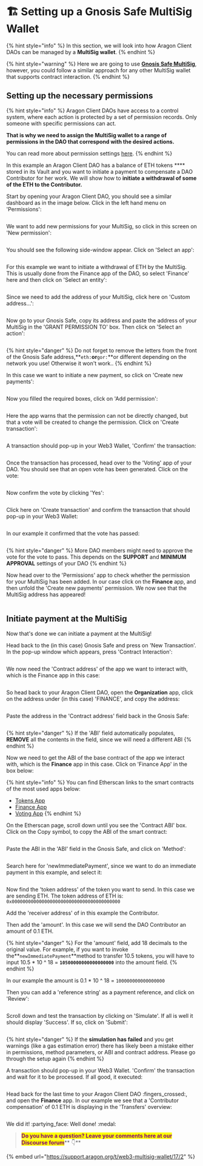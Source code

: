 # 🏗 Setting up a Gnosis Safe MultiSig Wallet

{% hint style="info" %}
In this section, we will look into how Aragon Client DAOs can be managed by a **MultiSig wallet**.
{% endhint %}

{% hint style="warning" %}
Here we are going to use [**Gnosis Safe MultiSig**](https://gnosis-safe.io), however, you could follow a similar approach for any other MultiSig wallet that supports contract interaction.
{% endhint %}

###

## Setting up the necessary permissions

{% hint style="info" %}
Aragon Client DAOs have access to a control system, where each action is protected by a set of permission records. Only someone with specific permissions can act.

**That is why we need to assign the MultiSig wallet to a range of permissions in the DAO that correspond with the desired actions.**

You can read more about permission settings [here](aragon-client/explore-template-dao/system-setting/permissions-setting.md).
{% endhint %}

In this example an Aragon Client DAO has a balance of ETH tokens **** stored in its Vault and you want to initiate a payment to compensate a DAO Contributor for her work. We will show how to **initiate a withdrawal of some of the ETH to the Contributor.**



Start by opening your Aragon Client DAO, you should see a similar dashboard as in the image below. Click in the left hand menu on 'Permissions':

<figure><img src="../.gitbook/assets/a1_Sig.png" alt=""><figcaption></figcaption></figure>

We want to add new permissions for your MultiSig, so click in this screen on 'New permission':

<figure><img src="../.gitbook/assets/a2_sig.png" alt=""><figcaption></figcaption></figure>

You should see the following side-window appear. Click on 'Select an app':

<figure><img src="../.gitbook/assets/a3_sig.png" alt=""><figcaption></figcaption></figure>

For this example we want to initiate a withdrawal of ETH by the MultiSig. This is usually done from the Finance app of the DAO, so select 'Finance' here and then click on 'Select an entity':

<figure><img src="../.gitbook/assets/a4_sig.png" alt=""><figcaption></figcaption></figure>

Since we need to add the address of your MultiSig, click here on 'Custom address...':

<figure><img src="../.gitbook/assets/a5_sig.png" alt=""><figcaption></figcaption></figure>

Now go to your Gnosis Safe, copy its address and paste the address of your MultiSig in the 'GRANT PERMISSION TO' box. Then click on 'Select an action':

<figure><img src="../.gitbook/assets/a6_sig.png" alt=""><figcaption></figcaption></figure>

{% hint style="danger" %}
Do not forget to remove the letters from the front of the Gnosis Safe address,**`eth:`**or**`gor:`**or different depending on the network you use! Otherwise it won't work..
{% endhint %}

In this case we want to initiate a new payment, so click on 'Create new payments':

<figure><img src="../.gitbook/assets/a7_sig.png" alt=""><figcaption></figcaption></figure>

Now you filled the required boxes, click on 'Add permission':

<figure><img src="../.gitbook/assets/a8_sig.png" alt=""><figcaption></figcaption></figure>

Here the app warns that the permission can not be directly changed, but that a vote will be created to change the permission. Click on 'Create transaction':

<figure><img src="../.gitbook/assets/a9_sig.png" alt=""><figcaption></figcaption></figure>

A transaction should pop-up in your Web3 Wallet, 'Confirm' the transaction:

<figure><img src="../.gitbook/assets/a10_sig.png" alt=""><figcaption></figcaption></figure>

Once the transaction has processed, head over to the 'Voting' app of your DAO. You should see that an open vote has been generated. Click on the vote:

<figure><img src="../.gitbook/assets/a11_sig.png" alt=""><figcaption></figcaption></figure>

Now confirm the vote by clicking 'Yes':

<figure><img src="../.gitbook/assets/a12_sig.png" alt=""><figcaption></figcaption></figure>

Click here on 'Create transaction' and confirm the transaction that should pop-up in your Web3 Wallet:

<figure><img src="../.gitbook/assets/a13_sig.png" alt=""><figcaption></figcaption></figure>

In our example it confirmed that the vote has passed:

<figure><img src="../.gitbook/assets/a14_sig.png" alt=""><figcaption></figcaption></figure>

{% hint style="danger" %}
More DAO members might need to approve the vote for the vote to pass. This depends on the **SUPPORT** and **MINIMUM APPROVAL** settings of your DAO
{% endhint %}

Now head over to the 'Permissions' app to check whether the permission for your MultiSig has been added. In our case click on the **Finance** app, and then unfold the 'Create new payments' permission. We now see that the MultiSig address has appeared!

<figure><img src="../.gitbook/assets/a15_sig.png" alt=""><figcaption></figcaption></figure>

## Initiate payment at the MultiSig

Now that's done we can initiate a payment at the MultiSig!



Head back to the (in this case) Gnosis Safe and press on 'New Transaction'. In the pop-up window which appears, press 'Contract Interaction':

<figure><img src="../.gitbook/assets/a16_sig.png" alt=""><figcaption></figcaption></figure>

We now need the 'Contract address' of the app we want to interact with, which is the Finance app in this case:

<figure><img src="../.gitbook/assets/a17_sig.png" alt=""><figcaption></figcaption></figure>

So head back to your Aragon Client DAO, open the **Organization** app, click on the address under (in this case) 'FINANCE', and copy the address:

<figure><img src="../.gitbook/assets/a18_sig.png" alt=""><figcaption></figcaption></figure>

Paste the address in the 'Contract address' field back in the Gnosis Safe:

<figure><img src="../.gitbook/assets/a19_sig.png" alt=""><figcaption></figcaption></figure>

{% hint style="danger" %}
If the 'ABI' field automatically populates, **REMOVE** all the contents in the field, since we will need a different ABI
{% endhint %}

Now we need to get the ABI of the base contract of the app we interact with, which is the **Finance** app in this case. Click on 'Finance App' in the box below:

{% hint style="info" %}
You can find Etherscan links to the smart contracts of the most used apps below:

* [Tokens App](https://etherscan.io/address/0xde3A93028F2283cc28756B3674BD657eaFB992f4#code)
* [Finance App](https://etherscan.io/address/0x836835289A2E81B66AE5d95b7c8dBC0480dCf9da#code)
* [Voting App](https://etherscan.io/address/0xb935C3D80229d5D92f3761b17Cd81dC2610e3a45#code)
{% endhint %}



On the Etherscan page, scroll down until you see the 'Contract ABI' box. Click on the Copy symbol, to copy the ABI of the smart contract:

<figure><img src="../.gitbook/assets/a20_sig.png" alt=""><figcaption></figcaption></figure>

Paste the ABI in the 'ABI' field in the Gnosis Safe, and click on 'Method':

<figure><img src="../.gitbook/assets/a21_sig.png" alt=""><figcaption></figcaption></figure>

Search here for 'newImmediatePayment', since we want to do an immediate payment in this example, and select it:

<figure><img src="../.gitbook/assets/a22_sig.png" alt=""><figcaption></figcaption></figure>

Now find the 'token address' of the token you want to send. In this case we are sending ETH. The token address of ETH is: `0x0000000000000000000000000000000000000000`

Add the 'receiver address' of in this example the Contributor.

Then add the 'amount'. In this case we will send the DAO Contributor an amount of 0.1 ETH.

{% hint style="danger" %}
For the 'amount' field, add 18 decimals to the original value. For example, if you want to invoke the**`newImmediatePayment`**method to transfer 10.5 tokens, you will have to input 10.5 \* 10 ^ 18 = **`10500000000000000000`** into the amount field.
{% endhint %}

In our example the amount is 0.1 \* 10 ^ 18 = `100000000000000000`

Then you can add a 'reference string' as a payment reference, and click on 'Review':

<figure><img src="../.gitbook/assets/a23_sig.png" alt=""><figcaption></figcaption></figure>

Scroll down and test the transaction by clicking on 'Simulate'. If all is well it should display 'Success'. If so, click on 'Submit':

<figure><img src="../.gitbook/assets/a24_sig.png" alt=""><figcaption></figcaption></figure>

{% hint style="danger" %}
If the **simulation has failed** and you get warnings (like a gas estimation error) there has likely been a mistake either in permissions, method parameters, or ABI and contract address. Please go through the setup again
{% endhint %}

A transaction should pop-up in your Web3 Wallet. 'Confirm' the transaction and wait for it to be processed. If all good, it executed:

<figure><img src="../.gitbook/assets/a25_sig.png" alt=""><figcaption></figcaption></figure>

Head back for the last time to your Aragon Client DAO :fingers\_crossed:, and open the **Finance** app. In our example we see that a 'Contributor compensation' of 0.1 ETH is displaying in the 'Transfers' overview:

<figure><img src="../.gitbook/assets/a26_sig.png" alt=""><figcaption></figcaption></figure>

We did it! :partying\_face: Well done! :medal:



> <mark style="color:purple;">**Do you have a question? Leave your comments here at our Discourse forum**</mark>** 👇**

{% embed url="https://support.aragon.org/t/web3-multisig-wallet/17/2" %}
